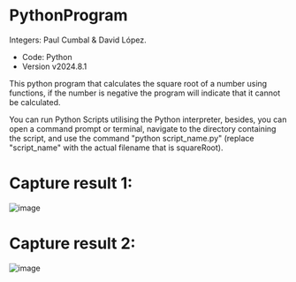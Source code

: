 # PythonProgram
Integers: Paul Cumbal & David López.

* Code: Python
* Version v2024.8.1

This python program that calculates the square root of a number using functions, if the number is negative the program will indicate that it cannot be calculated.

You can run Python Scripts utilising the Python interpreter, besides, you can open a command prompt or terminal, navigate to the directory containing the script, and use the command "python script_name.py" (replace "script_name" with the actual filename that is squareRoot).

# Capture result 1:
![image](https://github.com/paulcc18/PythonProgram/assets/170490551/858dec61-f77e-4e14-bdbf-b5a904968913)
# Capture result 2:
![image](https://github.com/paulcc18/PythonProgram/assets/170490551/04c98c9d-44c9-42f8-8fec-e4c8dcb3fbdc)
